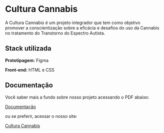 
# Cultura Cannabis

A Cultura Cannabis é um projeto integrador que tem como objetivo promover a conscientização sobre a eficácia e desafios do uso
da Cannabis no tratamento do Transtorno do Espectro Autista.





## Stack utilizada

**Prototipagem:** Figma

**Front-end:** HTML e CSS



## Documentação

Você saber mais a fundo sobre nosso projeto acessando o PDF abaixo:

[Documentação](https://drive.google.com/file/d/13SUlH9nYUvDSCXXJ_6rSeCnO8vQgaEcX/view?usp=sharing)

ou se preferir, acessar o nosso site:

[Cultura Cannabis](https://ariaalves.github.io/cultura-cannabis/)
